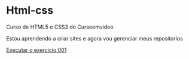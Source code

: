 # Html-css
 Curso de HTML5 e CSS3 do Cursoemvideo

 Estou aprendendo a criar sites e agora vou gerenciar meus repositorios

 <a href= "https://pedro-luiz01.github.io/Html-css/Exercicios/Ex001/index.html"> Executar o exercicio 001</a>
